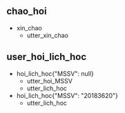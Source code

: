 ## chao_hoi
* xin_chao
    - utter_xin_chao

## user_hoi_lich_hoc
* hoi_lich_hoc{"MSSV": null}
    - utter_hoi_MSSV
    - utter_lich_hoc
* hoi_lich_hoc{"MSSV": "20183620"}
    - utter_lich_hoc